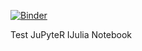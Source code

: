
[![Binder](https://mybinder.org/badge_logo.svg)](https://mybinder.org/v2/gh/perrinmeyer/JuPyteR/HEAD)

Test JuPyteR IJulia Notebook

